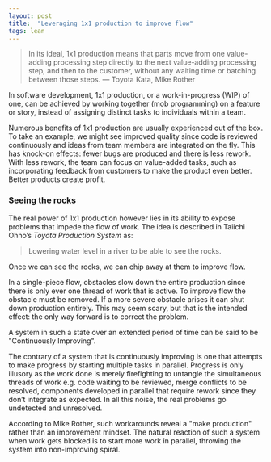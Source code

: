 ```yaml
---
layout: post
title:  "Leveraging 1x1 production to improve flow"
tags: lean
---
```

> In its ideal, 1x1 production means that parts move from one value-adding processing step directly to the next value-adding processing step, and then to the customer, without any waiting time or batching between those steps. — Toyota Kata, Mike Rother

In software development, 1x1 production, or a work-in-progress (WIP) of one, can be achieved by working together (mob programming) on a feature or story, instead of assigning distinct tasks to individuals within a team.

Numerous benefits of 1x1 production are usually experienced out of the box. To take an example, we might see improved quality since code is reviewed continuously and ideas from team members are integrated on the fly. This has knock-on effects: fewer bugs are produced and there is less rework. With less rework, the team can focus on value-added tasks, such as incorporating feedback from customers to make the product even better. Better products create profit.

### Seeing the rocks

The real power of 1x1 production however lies in its ability to expose problems that impede the flow of work. The idea is described in Taiichi Ohno’s _Toyota Production System_ as:

> Lowering water level in a river to be able to see the rocks.

Once we can see the rocks, we can chip away at them to improve flow.

In a single-piece flow, obstacles slow down the entire production since there is only ever one thread of work that is active. To improve flow the obstacle must be removed. If a more severe obstacle arises it can shut down production entirely. This may seem scary, but that is the intended effect: the only way forward is to correct the problem.

A system in such a state over an extended period of time can be said to be "Continuously Improving".

The contrary of a system that is continuously improving is one that attempts to make progress by starting multiple tasks in parallel. Progress is only illusory as the work done is merely firefighting to untangle the simultaneous threads of work e.g. code waiting to be reviewed, merge conflicts to be resolved, components developed in parallel that require rework since they don’t integrate as expected. In all this noise, the real problems go undetected and unresolved.

According to Mike Rother, such workarounds reveal a "make production" rather than an improvement mindset. The natural reaction of such a system when work gets blocked is to start more work in parallel, throwing the system into non-improving spiral.